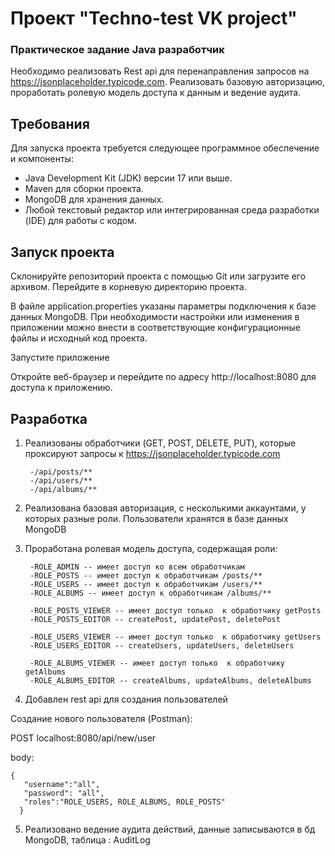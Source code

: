 # Проект "Techno-test VK project"

### Практическое задание Java разработчик

Необходимо реализовать Rest api для перенаправления запросов на https://jsonplaceholder.typicode.com. Реализовать базовую авторизацию, проработать ролевую модель доступа к данным и ведение аудита.

## Требования

Для запуска проекта требуется следующее программное обеспечение и компоненты:

- Java Development Kit (JDK) версии 17 или выше.
- Maven для сборки проекта.
- MongoDB для хранения данных.
- Любой текстовый редактор или интегрированная среда разработки (IDE) для работы с кодом.

## Запуск проекта

Склонируйте репозиторий проекта с помощью Git или загрузите его архивом.
Перейдите в корневую директорию проекта.

В файле application.properties указаны параметры подключения к базе данных MongoDB.
При необходимости настройки или изменения в приложении можно внести в соответствующие конфигурационные файлы и исходный код проекта.

Запустите приложение

Откройте веб-браузер и перейдите по адресу http://localhost:8080 для доступа к приложению.

## Разработка

1.  Реализованы обработчики (GET, POST, DELETE, PUT), которые проксируют запросы к https://jsonplaceholder.typicode.com

         -/api/posts/**
         -/api/users/**
         -/api/albums/**

2.  Реализована базовая авторизация, с несколькими аккаунтами, у которых разные роли. Пользователи хранятся в базе данных MongoDB
3.  Проработана ролевая модель доступа, содержащая роли:

         -ROLE_ADMIN -- имеет доступ ко всем обработчикам
         -ROLE_POSTS -- имеет доступ к обработчикам /posts/**
         -ROLE_USERS -- имеет доступ к обработчикам /users/**
         -ROLE_ALBUMS -- имеет доступ к обработчикам /albums/**

         -ROLE_POSTS_VIEWER -- имеет доступ только  к обработчику getPosts
         -ROLE_POSTS_EDITOR -- createPost, updatePost, deletePost

         -ROLE_USERS_VIEWER -- имеет доступ только  к обработчику getUsers
         -ROLE_USERS_EDITOR -- createUsers, updateUsers, deleteUsers

         -ROLE_ALBUMS_VIEWER -- имеет доступ только  к обработчику getAlbums
         -ROLE_ALBUMS_EDITOR -- createAlbums, updateAlbums, deleteAlbums

4.  Добавлен rest api для создания пользователей

Создание нового пользователя (Postman):

POST
localhost:8080/api/new/user

body:

```
{
   "username":"all",
   "password": "all",
   "roles":"ROLE_USERS, ROLE_ALBUMS, ROLE_POSTS"
  }
```

5. Реализовано ведение аудита действий,
   данные записываются в бд MongoDB, таблица : AuditLog
